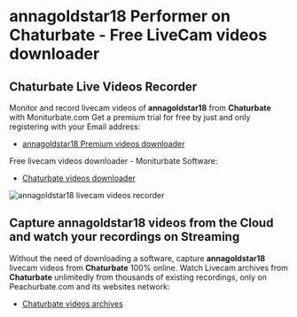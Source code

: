 # annagoldstar18 Performer on Chaturbate - Free LiveCam videos downloader

## Chaturbate Live Videos Recorder

Monitor and record livecam videos of **annagoldstar18** from **Chaturbate** with Moniturbate.com
Get a premium trial for free by just and only registering with your Email address:
* [annagoldstar18 Premium videos downloader](https://moniturbate.com/request-demo-licence-key.html)

Free livecam videos downloader - Moniturbate Software:
* [Chaturbate videos downloader](https://moniturbate.com/moniturbate-download-software.html)

![annagoldstar18 livecam videos recorder](https://peachurnet.com/templates/moniturbate-software.png)


## Capture annagoldstar18 videos from the Cloud and watch your recordings on Streaming

Without the need of downloading a software, capture **annagoldstar18** livecam videos from **Chaturbate** 100% online.
Watch Livecam archives from **Chaturbate** unlimitedly from thousands of existing recordings, only on Peachurbate.com and its websites network:
* [Chaturbate videos archives](https://peachurnet.com/)